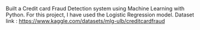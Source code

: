 Built a Credit card Fraud Detection system using Machine Learning with Python. For this project, I have used the Logistic Regression model.
Dataset link : https://www.kaggle.com/datasets/mlg-ulb/creditcardfraud
